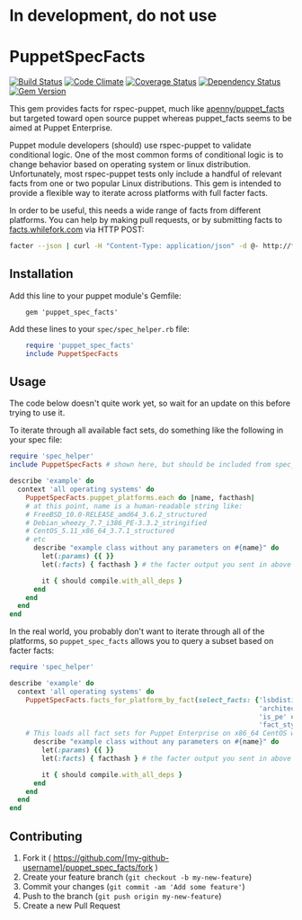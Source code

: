 # In development, do not use

# PuppetSpecFacts
[![Build Status](https://travis-ci.org/danieldreier/puppet_spec_facts.svg?branch=master)](https://travis-ci.org/danieldreier/puppet_spec_facts) [![Code Climate](https://codeclimate.com/github/danieldreier/puppet_spec_facts/badges/gpa.svg)](https://codeclimate.com/github/danieldreier/puppet_spec_facts) [![Coverage Status](https://img.shields.io/coveralls/danieldreier/puppet_spec_facts.svg)](https://coveralls.io/r/danieldreier/puppet_spec_facts?branch=master) [![Dependency Status](https://gemnasium.com/danieldreier/puppet_spec_facts.svg)](https://gemnasium.com/danieldreier/puppet_spec_facts) [![Gem Version](https://badge.fury.io/rb/puppet_spec_facts.svg)](http://badge.fury.io/rb/puppet_spec_facts)

This gem provides facts for rspec-puppet, much like
[apenny/puppet_facts](https://github.com/apenney/puppet_facts) but targeted
toward open source puppet whereas puppet_facts seems to be aimed at Puppet
Enterprise.

Puppet module developers (should) use rspec-puppet to validate conditional logic. One of the most common forms
of conditional logic is to change behavior based on operating system or linux distribution. Unfortunately, most
rspec-puppet tests only include a handful of relevant facts from one or two popular Linux distributions.
This gem is intended to provide a flexible way to iterate across platforms with full facter facts.

In order to be useful, this needs a wide range of facts from different platforms. You can help by making pull
requests, or by submitting facts to [facts.whilefork.com](http://facts.whilefork.com) via HTTP POST:
```bash
facter --json | curl -H "Content-Type: application/json" -d @- http://facts.whilefork.com
```

## Installation

Add this line to your puppet module's Gemfile:

```gemfile
    gem 'puppet_spec_facts'
```
Add these lines to your `spec/spec_helper.rb` file:

```ruby
    require 'puppet_spec_facts'
    include PuppetSpecFacts
```

## Usage

The code below doesn't quite work yet, so wait for an update on this before trying to use it.

To iterate through all available fact sets, do something like the following in your spec file:

```ruby
require 'spec_helper'
include PuppetSpecFacts # shown here, but should be included from spec_helper.rb

describe 'example' do
  context 'all operating systems' do
    PuppetSpecFacts.puppet_platforms.each do |name, facthash|
    # at this point, name is a human-readable string like:
    # FreeBSD_10.0-RELEASE_amd64_3.6.2_structured
    # Debian_wheezy_7.7_i386_PE-3.3.2_stringified
    # CentOS_5.11_x86_64_3.7.1_structured
    # etc
      describe "example class without any parameters on #{name}" do
        let(:params) {{ }}
        let(:facts) { facthash } # the facter output you sent in above is now available in rspec

        it { should compile.with_all_deps }
      end
    end
  end
end
```

In the real world, you probably don't want to iterate through all of the platforms, so `puppet_spec_facts` allows you to query a subset based on facter facts:

```ruby
require 'spec_helper'

describe 'example' do
  context 'all operating systems' do
    PuppetSpecFacts.facts_for_platform_by_fact(select_facts: {'lsbdistid' => 'CentOS',
                                                              'architecture' => 'x86_64',
                                                              'is_pe' => 'true',
                                                              'fact_style' => 'stringified'}) do |name, facthash|
    # This loads all fact sets for Puppet Enterprise on x86_64 CentOS with stringified-style facts
      describe "example class without any parameters on #{name}" do
        let(:params) {{ }}
        let(:facts) { facthash } # the facter output you sent in above is now available in rspec

        it { should compile.with_all_deps }
      end
    end
  end
end
```

## Contributing

1. Fork it ( https://github.com/[my-github-username]/puppet_spec_facts/fork )
2. Create your feature branch (`git checkout -b my-new-feature`)
3. Commit your changes (`git commit -am 'Add some feature'`)
4. Push to the branch (`git push origin my-new-feature`)
5. Create a new Pull Request
